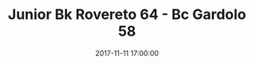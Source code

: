 ---
title: Junior Bk Rovereto 64 - Bc Gardolo 58
date: 2017-11-11 17:00:00
squadra-a: Junior Bk Rovereto
punteggio-a: 58
squadra-b: Bc Gardolo
punteggio-b: 64
partite/squadra: under-16-17-18
luogo: Palestra Filzi
categoria: under 16
---
